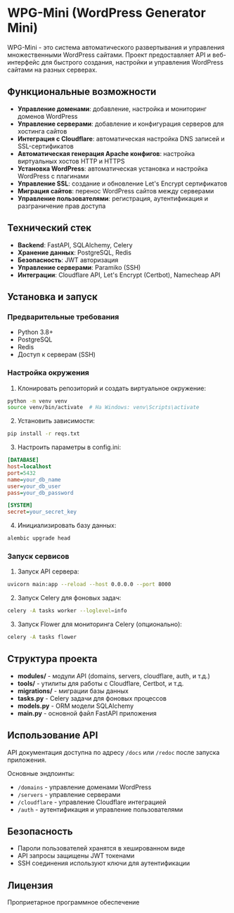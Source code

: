 # WPG-Mini (WordPress Generator Mini)

WPG-Mini - это система автоматического развертывания и управления множественными WordPress сайтами. Проект предоставляет API и веб-интерфейс для быстрого создания, настройки и управления WordPress сайтами на разных серверах.

## Функциональные возможности

- **Управление доменами**: добавление, настройка и мониторинг доменов WordPress
- **Управление серверами**: добавление и конфигурация серверов для хостинга сайтов
- **Интеграция с Cloudflare**: автоматическая настройка DNS записей и SSL-сертификатов
- **Автоматическая генерация Apache конфигов**: настройка виртуальных хостов HTTP и HTTPS
- **Установка WordPress**: автоматическая установка и настройка WordPress с плагинами
- **Управление SSL**: создание и обновление Let's Encrypt сертификатов
- **Миграция сайтов**: перенос WordPress сайтов между серверами
- **Управление пользователями**: регистрация, аутентификация и разграничение прав доступа

## Технический стек

- **Backend**: FastAPI, SQLAlchemy, Celery
- **Хранение данных**: PostgreSQL, Redis
- **Безопасность**: JWT авторизация
- **Управление серверами**: Paramiko (SSH)
- **Интеграции**: Cloudflare API, Let's Encrypt (Certbot), Namecheap API

## Установка и запуск

### Предварительные требования

- Python 3.8+
- PostgreSQL
- Redis
- Доступ к серверам (SSH)

### Настройка окружения

1. Клонировать репозиторий и создать виртуальное окружение:
```bash
python -m venv venv
source venv/bin/activate  # На Windows: venv\Scripts\activate
```

2. Установить зависимости:
```bash
pip install -r reqs.txt
```

3. Настроить параметры в config.ini:
```ini
[DATABASE]
host=localhost
port=5432
name=your_db_name
user=your_db_user
pass=your_db_password

[SYSTEM]
secret=your_secret_key
```

4. Инициализировать базу данных:
```bash
alembic upgrade head
```

### Запуск сервисов

1. Запуск API сервера:
```bash
uvicorn main:app --reload --host 0.0.0.0 --port 8000
```

2. Запуск Celery для фоновых задач:
```bash
celery -A tasks worker --loglevel=info
```

3. Запуск Flower для мониторинга Celery (опционально):
```bash
celery -A tasks flower
```

## Структура проекта

- **modules/** - модули API (domains, servers, cloudflare, auth, и т.д.)
- **tools/** - утилиты для работы с Cloudflare, Certbot, и т.д.
- **migrations/** - миграции базы данных
- **tasks.py** - Celery задачи для фоновых процессов
- **models.py** - ORM модели SQLAlchemy
- **main.py** - основной файл FastAPI приложения

## Использование API

API документация доступна по адресу `/docs` или `/redoc` после запуска приложения.

Основные эндпоинты:
- `/domains` - управление доменами WordPress
- `/servers` - управление серверами
- `/cloudflare` - управление Cloudflare интеграцией
- `/auth` - аутентификация и управление пользователями

## Безопасность

- Пароли пользователей хранятся в хешированном виде
- API запросы защищены JWT токенами
- SSH соединения используют ключи для аутентификации

## Лицензия

Проприетарное программное обеспечение 